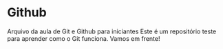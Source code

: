 # Github
Arquivo da aula de Git e Github para iniciantes
Este é um repositório teste para aprender como o Git funciona.
Vamos em frente!
